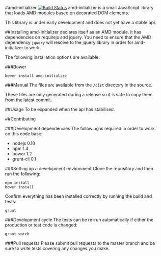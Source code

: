 #amd-initializer [![Build Status](https://travis-ci.org/BenSayers/amd-initializer.png?branch=master)](https://travis-ci.org/BenSayers/amd-initializer)
amd-initializer is a small JavaScript library that loads AMD modules based on decorated DOM elements.

This library is under early development and does not yet have a stable api.

##Installing
amd-initializer declares itself as an AMD module. It has dependencies on requirejs and jquery. You need to ensure that the AMD dependency `jquery` will resolve to the jquery library in order for amd-initializer to work.

The following installation options are available:

###Bower

    bower install amd-initialize

###Manual
The files are available from the `/dist` directory in the source.

These files are only generated during a release so it is safe to copy them from the latest commit.

##Usage
To be expanded when the api has stabilised.

##Contributing

###Development dependencies
The following is required in order to work on this code base:

- nodejs 0.10
- npm 1.4
- bower 1.2
- grunt-cli 0.1

###Setting up a development environment
Clone the repository and then run the following:

    npm install
    bower install

Confirm everything has been installed correctly by running the build and tests:

    grunt

###Development cycle
The tests can be re-run automatically if either the production or test code is changed:

    grunt watch

###Pull requests
Please submit pull requests to the master branch and be sure to write tests covering any changes you make.
